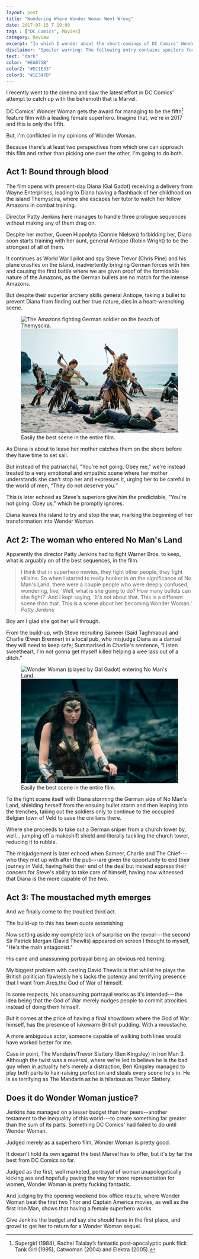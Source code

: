 ```yaml
---
layout: post
title: "Wondering Where Wonder Woman Went Wrong"
date: 2017-07-15 T 19:00
tags : ["DC Comics", Movies]
category: Review
excerpt: "In which I wonder about the short-comings of DC Comics' Wonder Woman."
disclaimer: "Spoiler warning: The following entry contains spoilers for DC Comics' Wonder Woman and Marvel's Iron Man 3."
text: "dark"
color: "#EAB75B"
color2: "#EC1E33"
color3: "#1E347D"
---
```

I recently went to the cinema and saw the latest effort in DC Comics' attempt to catch up with the behemoth that is Marvel.
 
DC Comics' Wonder Woman gets the award for managing to be the fifth[^1] feature film with a leading female superhero. Imagine that, we're in 2017 and this is only the fifth.

But, I'm conflicted in my opinions of Wonder Woman.

Because there's at least two perspectives from which one can approach this film and rather than picking one over the other, I'm going to do both.

## Act 1: Bound through blood

The film opens with present-day Diana (Gal Gadot) receiving a delivery from Wayne Enterprises, leading to Diana having a flashback of her childhood on the island Themyscira, where she escapes her tutor to watch her fellow Amazons in combat training.

Director Patty Jenkins here manages to handle three prologue sequences without making any of them drag on.

Despite her mother, Queen Hippolyta (Connie Nielsen) forbidding her, Diana soon starts training with her aunt, general Antiope (Robin Wright) to be the strongest of all of them.

It continues as World War I pilot and spy Steve Trevor (Chris Pine) and his plane crashes on the island, inadvertently bringing German forces with him and causing the first battle where we are given proof of the formidable nature of the Amazons, as the German bullets are no match for the intense Amazons.

But despite their superior archery skills general Antiope, taking a bullet to prevent Diana from finding out her true nature, dies in a heart-wrenching scene.

<figure>
  <img class="js-lazy-load" data-original="/assets/posts/2017/july/wondering-where-wonder-woman-went-wrong/the-amazons-fighting-a-german-invasion-on-their-island.jpg" alt="The Amazons fighting German soldier on the beach of Themyscira.">
  <noscript>
    <img src="/assets/posts/2017/july/wondering-where-wonder-woman-went-wrong/the-amazons-fighting-a-german-invasion-on-their-island.jpg" alt="The Amazons fighting German soldier on the beach of Themyscira.">
  </noscript>
  <figcaption>Easily the best scene in the entire film.</figcaption>
</figure>

As Diana is about to leave her mother catches them on the shore before they have time to set sail.

But instead of the patriarchal, "You're not going. Obey me," we're instead treated to a very emotional and empathic scene where her mother understands she can't stop her and expresses it, urging her to be careful in the world of men, <q>They do not deserve you.</q>

This is later echoed as Steve's superiors give him the predictable, "You're not going. Obey us," which he promptly ignores.

Diana leaves the island to try and stop the war, marking the beginning of her transformation into Wonder Woman.

## Act 2: The woman who entered No Man's Land

Apparently the director Patty Jenkins had to fight Warner Bros. to keep, what is arguably on of the best sequences, in the film.

> I think that in superhero movies, they fight other people, they fight villains. So when I started to really hunker in on the significance of No Man's Land, there were a couple people who were deeply confused, wondering, like, 'Well, what is she going to do? How many bullets can she fight?' And I kept saying, 'It's not about that. This is a different scene than that. This is a scene about her becoming Wonder Woman.' <cite>Patty Jenkins</cite>

Boy am I glad she got her will through.

From the build-up, with Steve recruiting Sameer (Saïd Taghmaoui) and Charlie (Ewen Bremner) in a local pub, who misjudge Diana as a damsel they will need to keep safe; Summarised in Charlie's sentence, <q>Listen sweetheart, I'm not gonna get myself killed helping a wee lass out of a ditch.</q>

<figure>
  <img class="js-lazy-load" data-original="/assets/posts/2017/july/wondering-where-wonder-woman-went-wrong/wonder-woman-entering-no-mans-land.jpg" alt="Wonder Woman (played by Gal Gadot) entering No Man's Land.">
  <noscript>
    <img src="/assets/posts/2017/july/wondering-where-wonder-woman-went-wrong/wonder-woman-entering-no-mans-land.jpg" alt="Wonder Woman (played by Gal Gadot) entering No Man's Land.">
  </noscript>
  <figcaption>Easily the best scene in the entire film.</figcaption>
</figure>

To the fight scene itself with Diana storming the German side of No Man's Land, shielding herself from the ensuing bullet storm and then leaping into the trenches, taking out the soldiers only to continue to the occupied Belgian town of Veld to save the civilians there.

Where she proceeds to take out a German sniper from a church tower by, well... jumping off a makeshift shield and literally tackling the church tower, reducing it to rubble.   

The misjudgement is later echoed when Sameer, Charlie and The Chief---who they met up with after the pub---are given the opportunity to end their journey in Veld, having held their end of the deal but instead express their concern for Steve's ability to take care of himself, having now witnessed that Diana is the more capable of the two.

## Act 3: The moustached myth emerges

And we finally come to the troubled third act.

The build-up to this has been quote astonishing

Now setting aside my complete lack of surprise on the reveal---the second Sir Patrick Morgan (David Thewlis) appeared on screen I thought to myself, "He's the main antagonist."

<p data-pullquote="The God of War himself, has the presence of lukewarm British pudding."></p>

His cane and unassuming portrayal being an obvious red herring.

My biggest problem with casting David Thewlis is that whilst he plays the British politician flawlessly he's lacks the potency and terrifying presence that I want from Ares,the God of War of himself.

In some respects, his unassuming portrayal works as it's intended---the idea being that the God of War merely nudges people to commit atrocities instead of doing them himself.

But it comes at the price of having a final showdown where the God of War himself, has the presence of lukewarm British pudding. With a moustache.

A more ambiguous actor, someone capable of walking both lines would have worked better for me.

Case in point, The Mandarin/Trevor Slattery (Ben Kingsley) in Iron Man 3. Although the twist was a reversal, where we're led to believe he is the bad guy when in actuality he's merely a distraction, Ben Kingsley managed to play both parts to hair-raising perfection and steals every scene he's in. He is as terrifying as The Mandarin as he is hilarious as Trevor Slattery.

## Does it do Wonder Woman justice?

Jenkins has managed on a lesser budget than her peers--another testament to the inequality of this world---to create something far greater than the sum of its parts. Something DC Comics' had failed to do until Wonder Woman.

Judged merely as a superhero film, Wonder Woman is pretty good.

It doesn't hold its own against the best Marvel has to offer, but it's by far the best from DC Comics so far.

Judged as the first, well marketed, portrayal of woman unapologetically kicking ass and hopefully paving the way for more representation for women, Wonder Woman is pretty fucking fantastic.

And judging by the opening weekend box office results, where Wonder Woman beat the first two Thor and Captain America movies, as well as the first Iron Man, shows that having a female superhero works.

Give Jenkins the budget and say she should have in the first place, and grovel to get her to return for a Wonder Woman sequel.

[^1]: Supergirl (1984), Rachel Talalay’s fantastic post-apocalyptic punk flick Tank Girl (1995), Catwoman (2004) and Elektra (2005).